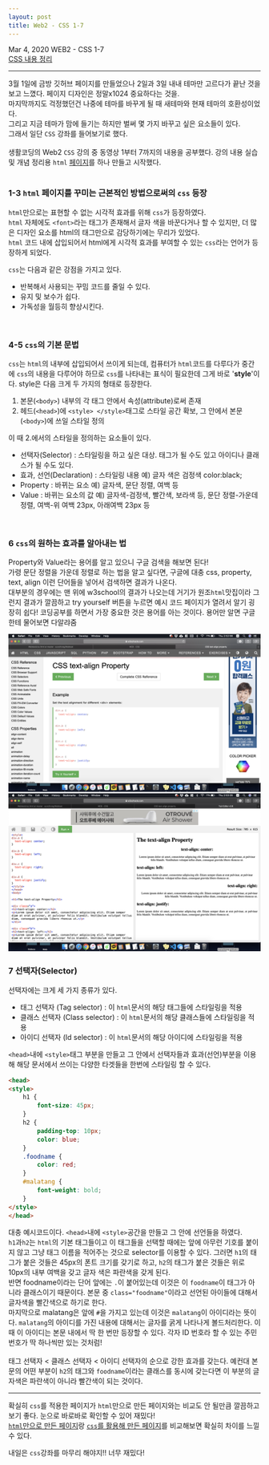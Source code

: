 ```yaml
---
layout: post
title: Web2 - CSS 1-7
---
```


Mar 4, 2020     WEB2 - CSS 1-7  
[CSS 내용 정리](https://eunzihong.github.io/html-css/css.html)

----

3월 1일에 금방 깃허브 페이지를 만들었으나 2일과 3일 내내 테마만 고르다가 끝난 것을 보고 느꼈다. 페이지 디자인은 정말x1024 중요하다는 것을.  
마지막까지도 걱정했던건 나중에 테마를 바꾸게 될 때 새테마와 현재 테마의 호환성이었다.  
그리고 지금 테마가 맘에 들기는 하지만 벌써 몇 가지 바꾸고 싶은 요소들이 있다.  
그래서 일단 `CSS` 강좌를 들어보기로 했다.  
<br>
생활코딩의 Web2 `CSS` 강의 중 동영상 1부터 7까지의 내용을 공부했다.
강의 내용 실습 및 개념 정리용 `html` [페이지](https://eunzihong.github.io/html-css/css.html)를 하나 만들고 시작했다.  
<br>

### 1-3 `html` 페이지를 꾸미는 근본적인 방법으로써의 `css` 등장  
`html`만으로는 표현할 수 없는 시각적 효과를 위해 `css`가 등장하였다.  
`html` 자체에도 `<font>`라는 태그가 존재해서 글자 색을 바꾼다거나 할 수 있지만, 더 많은 디자인 요소를 html의 태그만으로 감당하기에는 무리가 있었다.  
`html` 코드 내에 삽입되어서 html에게 시각적 효과를 부여할 수 있는 `css`라는 언어가 등장하게 되었다.  

`css`는 다음과 같은 강점을 가지고 있다.
- 반복해서 사용되는 꾸밈 코드를 줄일 수 있다.
- 유지 및 보수가 쉽다.
- 가독성을 월등히 향상시킨다.  
<br>

### 4-5 `css`의 기본 문법  
`css`는 `html`의 내부에 삽입되어서 쓰이게 되는데, 컴퓨터가 `html`코드를 다루다가 중간에 `css`의 내용을 다루어야 하므로 `css`를 나타내는 표식이 필요한데 그게 바로 '**style**'이다. style은 다음 크게 두 가지의 형태로 등장한다.  

1. 본문(`<body>`) 내부의 각 태그 안에서 속성(attribute)로써 존재
2. 헤드(`<head>`)에 `<style> </style>`태그로 스타일 공간 확보, 그 안에서 본문(`<body>`)에 쓰일 스타일 정의

이 때 2.에서의 스타일을 정의하는 요소들이 있다.
- 선택자(Selector) : 스타일링을 하고 싶은 대상. 태그가 될 수도 있고 아이디나 클래스가 될 수도 있다.
- 효과, 선언(Declaration) : 스타일링 내용 예) 글자 색은 검정색 color:black;
- Property : 바뀌는 요소 예) 글자색, 문단 정렬, 여백 등
- Value : 바뀌는 요소의 값 예) 글자색-검정색, 빨간색, 보라색 등, 문단 정렬-가운데 정렬, 여백-위 여백 23px, 아래여백 23px 등
<br>

### 6 `css`의 원하는 효과를 알아내는 법
Property와 Value라는 용어를 알고 있으니 구글 검색을 해보면 된다!  
가령 문단 정렬을 가운데 정렬로 하는 법을 알고 싶다면, 구글에 대충 css, property, text, align 이런 단어들을 넣어서 검색하면 결과가 나온다.  
대부분의 경우에는 맨 위에 w3school의 결과가 나오는데 거기가 원조`html`맛집이라 그런지 결과가 깔끔하고 try yourself 버튼을 누르면 예시 코드 페이지가 열려서 알기 굉장히 쉽다! 코딩공부를 하면서 가장 중요한 것은 용어를 아는 것이다. 용어만 알면 구글한테 물어보면 다알랴줌  

![](/assets/img/blog/2020-03-04-studylog-css-1-7/2020-03-05-02-53-05.png)
![](/assets/img/blog/2020-03-04-studylog-css-1-7/2020-03-05-02-53-42.png)

### 7 선택자(Selector)
선택자에는 크게 세 가지 종류가 있다.
- 태그 선택자 (Tag selector) : 이 `html`문서의 해당 태그들에 스타일링을 적용
- 클래스 선택자 (Class selector) : 이 `html`문서의 해당 클래스들에 스타일링을 적용
- 아이디 선택자 (Id selector) : 이 `html`문서의 해당 아이디에 스타일링을 적용

`<head>`내에 `<style>`태그 부분을 만들고 그 안에서 선택자들과 효과(선언)부분을 이용해 해당 문서에서 쓰이는 다양한 타겟들을 한번에 스타일링 할 수 있다.

```html
<head>
<style>
    h1 {
        font-size: 45px;
    }
    h2 {
        padding-top: 10px;      
        color: blue;
    }
    .foodname {
        color: red;
    }
    #malatang {
        font-weight: bold;
    }
</style>
</head>
```

대충 예시코드이다. `<head>`내에 `<style>`공간을 만들고 그 안에 선언들을 하였다.  
`h1`과`h2`는 `html`의 기본 태그들이고 이 태그들을 선택할 때에는 앞에 아무런 기호를 붙이지 않고 그냥 태그 이름을 적어주는 것으로 selector를 이용할 수 있다. 그러면 `h1`의 태그가 붙은 것들은 45px의 폰트 크기를 갖기로 하고, `h2`의 태그가 붙은 것들은 위로 10px의 내부 여백을 갖고 글자 색은 파란색을 갖게 된다.  
반면 foodname이라는 단어 앞에는 `.`이 붙어있는데 이것은 이 `foodname`이 태그가 아니라 클래스이기 때문이다. 본문 중 `class="foodname"`이라고 선언된 아이들에 대해서 글자색을 빨간색으로 하기로 한다.  
마지막으로 malatang은 앞에 `#`을 가지고 있는데 이것은 `malatang`이 아이디라는 뜻이다. `malatang`의 아이디를 가진 내용에 대해서는 글자를 굵게 나타나게 볼드처리한다. 이 때 이 아이디는 본문 내에서 딱 한 번만 등장할 수 있다. 각자 ID 번호라 할 수 있는 주민번호가 딱 하나씩만 있는 것처럼!  
<br>
태그 선택자 < 클래스 선택자 < 아이디 선택자의 순으로 강한 효과를 갖는다. 예컨대 본문의 어떤 부분이 `h2`의 태그와 `foodname`이라는 클래스를 동시에 갖는다면 이 부분의 글자색은 파란색이 아니라 빨간색이 되는 것이다.  

----
확실히 `css`를 적용한 페이지가 `html`만으로 만든 페이지와는 비교도 안 될만큼 깔끔하고 보기 좋다. 눈으로 바로바로 확인할 수 있어 재밌다!  
[`html`만으로 만든 페이지](https://eunzihong.github.io/html-css/http.html)랑 [`css`를 활용해 만든 페이지](https://eunzihong.github.io/html-css/css.html)를 비교해보면 확실히 차이를 느낄 수 있다.

내일은 `css`강좌를 마무리 해야지!! 너무 재밌다!
<br>
<br>
